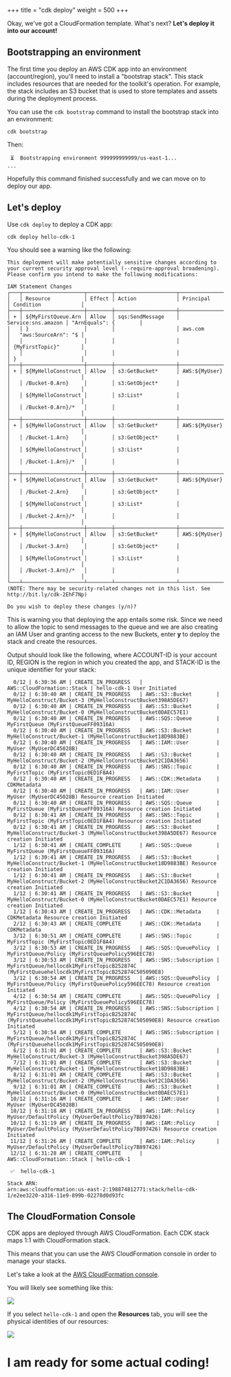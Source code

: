 +++
title = "cdk deploy"
weight = 500
+++

Okay, we've got a CloudFormation template. What's next? __Let's deploy it into our account!__

## Bootstrapping an environment

The first time you deploy an AWS CDK app into an environment (account/region),
you'll need to install a "bootstrap stack". This stack includes resources that
are needed for the toolkit's operation. For example, the stack includes an S3
bucket that is used to store templates and assets during the deployment process.

You can use the `cdk bootstrap` command to install the bootstrap stack into an
environment:

```console
cdk bootstrap
```

Then:

```
 ⏳  Bootstrapping environment 999999999999/us-east-1...
...
```

Hopefully this command finished successfully and we can move on to deploy our app.

## Let's deploy

Use `cdk deploy` to deploy a CDK app:

```console
cdk deploy hello-cdk-1
```

You should see a warning like the following:

```
This deployment will make potentially sensitive changes according to your current security approval level (--require-approval broadening).
Please confirm you intend to make the following modifications:

IAM Statement Changes
┌───┬────────────────────┬────────┬────────────────────┬────────────────────┬───────────────────────┐
│   │ Resource           │ Effect │ Action             │ Principal          │ Condition             │
├───┼────────────────────┼────────┼────────────────────┼────────────────────┼───────────────────────┤
│ + │ ${MyFirstQueue.Arn │ Allow  │ sqs:SendMessage    │ Service:sns.amazon │ "ArnEquals": {        │
│   │ }                  │        │                    │ aws.com            │   "aws:SourceArn": "$ │
│   │                    │        │                    │                    │ {MyFirstTopic}"       │
│   │                    │        │                    │                    │ }                     │
├───┼────────────────────┼────────┼────────────────────┼────────────────────┼───────────────────────┤
│ + │ ${MyHelloConstruct │ Allow  │ s3:GetBucket*      │ AWS:${MyUser}      │                       │
│   │ /Bucket-0.Arn}     │        │ s3:GetObject*      │                    │                       │
│   │ ${MyHelloConstruct │        │ s3:List*           │                    │                       │
│   │ /Bucket-0.Arn}/*   │        │                    │                    │                       │
├───┼────────────────────┼────────┼────────────────────┼────────────────────┼───────────────────────┤
│ + │ ${MyHelloConstruct │ Allow  │ s3:GetBucket*      │ AWS:${MyUser}      │                       │
│   │ /Bucket-1.Arn}     │        │ s3:GetObject*      │                    │                       │
│   │ ${MyHelloConstruct │        │ s3:List*           │                    │                       │
│   │ /Bucket-1.Arn}/*   │        │                    │                    │                       │
├───┼────────────────────┼────────┼────────────────────┼────────────────────┼───────────────────────┤
│ + │ ${MyHelloConstruct │ Allow  │ s3:GetBucket*      │ AWS:${MyUser}      │                       │
│   │ /Bucket-2.Arn}     │        │ s3:GetObject*      │                    │                       │
│   │ ${MyHelloConstruct │        │ s3:List*           │                    │                       │
│   │ /Bucket-2.Arn}/*   │        │                    │                    │                       │
├───┼────────────────────┼────────┼────────────────────┼────────────────────┼───────────────────────┤
│ + │ ${MyHelloConstruct │ Allow  │ s3:GetBucket*      │ AWS:${MyUser}      │                       │
│   │ /Bucket-3.Arn}     │        │ s3:GetObject*      │                    │                       │
│   │ ${MyHelloConstruct │        │ s3:List*           │                    │                       │
│   │ /Bucket-3.Arn}/*   │        │                    │                    │                       │
└───┴────────────────────┴────────┴────────────────────┴────────────────────┴───────────────────────┘
(NOTE: There may be security-related changes not in this list. See http://bit.ly/cdk-2EhF7Np)

Do you wish to deploy these changes (y/n)? 
```

This is warning you that deploying the app entails some risk.  Since we need to
allow the topic to send messages to the queue and we are also creating an IAM
User and granting access to the new Buckets, enter **y** to deploy the stack
and create the resources.

Output should look like the following, where ACCOUNT-ID is your account ID, REGION is the region in which you created the app,
and STACK-ID is the unique identifier for your stack:

```
  0/12 | 6:30:36 AM | CREATE_IN_PROGRESS   | AWS::CloudFormation::Stack | hello-cdk-1 User Initiated
  0/12 | 6:30:40 AM | CREATE_IN_PROGRESS   | AWS::S3::Bucket        | MyHelloConstruct/Bucket-3 (MyHelloConstructBucket398A5DE67) 
  0/12 | 6:30:40 AM | CREATE_IN_PROGRESS   | AWS::S3::Bucket        | MyHelloConstruct/Bucket-0 (MyHelloConstructBucket0DAEC57E1) 
  0/12 | 6:30:40 AM | CREATE_IN_PROGRESS   | AWS::SQS::Queue        | MyFirstQueue (MyFirstQueueFF09316A) 
  0/12 | 6:30:40 AM | CREATE_IN_PROGRESS   | AWS::S3::Bucket        | MyHelloConstruct/Bucket-1 (MyHelloConstructBucket18D9883BE) 
  0/12 | 6:30:40 AM | CREATE_IN_PROGRESS   | AWS::IAM::User         | MyUser (MyUserDC45028B) 
  0/12 | 6:30:40 AM | CREATE_IN_PROGRESS   | AWS::S3::Bucket        | MyHelloConstruct/Bucket-2 (MyHelloConstructBucket2C1DA3656) 
  0/12 | 6:30:40 AM | CREATE_IN_PROGRESS   | AWS::SNS::Topic        | MyFirstTopic (MyFirstTopic0ED1F8A4) 
  0/12 | 6:30:40 AM | CREATE_IN_PROGRESS   | AWS::CDK::Metadata     | CDKMetadata 
  0/12 | 6:30:40 AM | CREATE_IN_PROGRESS   | AWS::IAM::User         | MyUser (MyUserDC45028B) Resource creation Initiated
  0/12 | 6:30:40 AM | CREATE_IN_PROGRESS   | AWS::SQS::Queue        | MyFirstQueue (MyFirstQueueFF09316A) Resource creation Initiated
  0/12 | 6:30:41 AM | CREATE_IN_PROGRESS   | AWS::SNS::Topic        | MyFirstTopic (MyFirstTopic0ED1F8A4) Resource creation Initiated
  0/12 | 6:30:41 AM | CREATE_IN_PROGRESS   | AWS::S3::Bucket        | MyHelloConstruct/Bucket-3 (MyHelloConstructBucket398A5DE67) Resource creation Initiated
  1/12 | 6:30:41 AM | CREATE_COMPLETE      | AWS::SQS::Queue        | MyFirstQueue (MyFirstQueueFF09316A) 
  1/12 | 6:30:41 AM | CREATE_IN_PROGRESS   | AWS::S3::Bucket        | MyHelloConstruct/Bucket-1 (MyHelloConstructBucket18D9883BE) Resource creation Initiated
  1/12 | 6:30:41 AM | CREATE_IN_PROGRESS   | AWS::S3::Bucket        | MyHelloConstruct/Bucket-2 (MyHelloConstructBucket2C1DA3656) Resource creation Initiated
  1/12 | 6:30:41 AM | CREATE_IN_PROGRESS   | AWS::S3::Bucket        | MyHelloConstruct/Bucket-0 (MyHelloConstructBucket0DAEC57E1) Resource creation Initiated
  1/12 | 6:30:43 AM | CREATE_IN_PROGRESS   | AWS::CDK::Metadata     | CDKMetadata Resource creation Initiated
  2/12 | 6:30:43 AM | CREATE_COMPLETE      | AWS::CDK::Metadata     | CDKMetadata 
  3/12 | 6:30:51 AM | CREATE_COMPLETE      | AWS::SNS::Topic        | MyFirstTopic (MyFirstTopic0ED1F8A4) 
  3/12 | 6:30:53 AM | CREATE_IN_PROGRESS   | AWS::SQS::QueuePolicy  | MyFirstQueue/Policy (MyFirstQueuePolicy596EEC78) 
  3/12 | 6:30:53 AM | CREATE_IN_PROGRESS   | AWS::SNS::Subscription | MyFirstQueue/hellocdk1MyFirstTopicB252874C (MyFirstQueuehellocdk1MyFirstTopicB252874C505090E8) 
  3/12 | 6:30:54 AM | CREATE_IN_PROGRESS   | AWS::SQS::QueuePolicy  | MyFirstQueue/Policy (MyFirstQueuePolicy596EEC78) Resource creation Initiated
  4/12 | 6:30:54 AM | CREATE_COMPLETE      | AWS::SQS::QueuePolicy  | MyFirstQueue/Policy (MyFirstQueuePolicy596EEC78) 
  4/12 | 6:30:54 AM | CREATE_IN_PROGRESS   | AWS::SNS::Subscription | MyFirstQueue/hellocdk1MyFirstTopicB252874C (MyFirstQueuehellocdk1MyFirstTopicB252874C505090E8) Resource creation Initiated
  5/12 | 6:30:54 AM | CREATE_COMPLETE      | AWS::SNS::Subscription | MyFirstQueue/hellocdk1MyFirstTopicB252874C (MyFirstQueuehellocdk1MyFirstTopicB252874C505090E8) 
  6/12 | 6:31:01 AM | CREATE_COMPLETE      | AWS::S3::Bucket        | MyHelloConstruct/Bucket-3 (MyHelloConstructBucket398A5DE67) 
  7/12 | 6:31:01 AM | CREATE_COMPLETE      | AWS::S3::Bucket        | MyHelloConstruct/Bucket-1 (MyHelloConstructBucket18D9883BE) 
  8/12 | 6:31:01 AM | CREATE_COMPLETE      | AWS::S3::Bucket        | MyHelloConstruct/Bucket-2 (MyHelloConstructBucket2C1DA3656) 
  9/12 | 6:31:01 AM | CREATE_COMPLETE      | AWS::S3::Bucket        | MyHelloConstruct/Bucket-0 (MyHelloConstructBucket0DAEC57E1) 
 10/12 | 6:31:16 AM | CREATE_COMPLETE      | AWS::IAM::User         | MyUser (MyUserDC45028B) 
 10/12 | 6:31:18 AM | CREATE_IN_PROGRESS   | AWS::IAM::Policy       | MyUser/DefaultPolicy (MyUserDefaultPolicy7B897426) 
 10/12 | 6:31:19 AM | CREATE_IN_PROGRESS   | AWS::IAM::Policy       | MyUser/DefaultPolicy (MyUserDefaultPolicy7B897426) Resource creation Initiated
 11/12 | 6:31:26 AM | CREATE_COMPLETE      | AWS::IAM::Policy       | MyUser/DefaultPolicy (MyUserDefaultPolicy7B897426) 
 12/12 | 6:31:28 AM | CREATE_COMPLETE      | AWS::CloudFormation::Stack | hello-cdk-1 

 ✅  hello-cdk-1

Stack ARN:
arn:aws:cloudformation:us-east-2:198874812771:stack/hello-cdk-1/e2ee3220-a316-11e9-899b-02278d0d93fc
```

## The CloudFormation Console

CDK apps are deployed through AWS CloudFormation. Each CDK stack maps 1:1 with
CloudFormation stack.

This means that you can use the AWS CloudFormation console in order to manage
your stacks.

Let's take a look at the [AWS CloudFormation
console](https://console.aws.amazon.com/cloudformation/home).

You will likely see something like this:

![](./cfn1.png)

If you select `hello-cdk-1` and open the __Resources__ tab, you will see the
physical identities of our resources:

![](./cfn2.png)

# I am ready for some actual coding!
